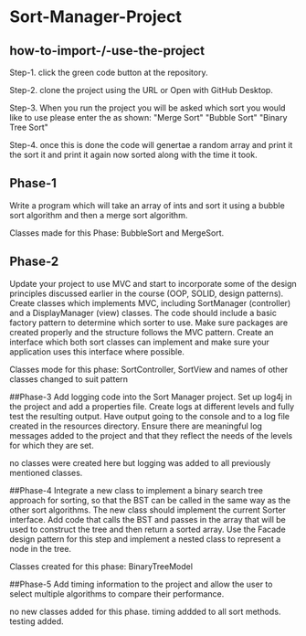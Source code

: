 # Sort-Manager-Project

## how-to-import-/-use-the-project
Step-1. click the green code button at the repository.

Step-2. clone the project using the URL or Open with GitHub Desktop.

Step-3. When you run the project you will be asked which sort you would like to use please enter the as shown: "Merge Sort"  "Bubble Sort"  "Binary Tree Sort"

Step-4. once this is done the code will genertae a random array and print it the sort it and print it again now sorted along with the time it took.

## Phase-1
Write a program which will take an array of ints and sort it using a bubble sort algorithm and then a merge sort algorithm.

Classes made for this Phase: BubbleSort and MergeSort.

## Phase-2
Update your project to use MVC and start to incorporate some of the design principles discussed earlier in the course (OOP, SOLID, design patterns). 
Create classes which implements MVC, including SortManager (controller) and a DisplayManager (view) classes. 
The code should include a basic factory pattern to determine which sorter to use. Make sure packages are created properly and the structure follows the MVC pattern. 
Create an interface which both sort classes can implement and make sure your application uses this interface where possible.

Classes mode for this phase: SortController, SortView and names of other classes changed to suit pattern

##Phase-3
Add logging code into the Sort Manager project. Set up log4j in the project and add a properties file. 
Create logs at different levels and fully test the resulting output. Have output going to the console and to a log file created in the resources directory.
Ensure there are meaningful log messages added to the project and that they reflect the needs of the levels for which they are set.

no classes were created here but logging was added to all previously mentioned classes.

##Phase-4
Integrate a new class to implement a binary search tree approach for sorting, so that the BST can be called in the same way as the other sort algorithms.
The new class should implement the current Sorter interface. Add code that calls the BST and passes in the array that will be used to construct the tree and then return a sorted array. Use the Facade design pattern for this step and implement a nested class to represent a node in the tree.

Classes created for this phase: BinaryTreeModel

##Phase-5
Add timing information to the project and allow the user to select multiple algorithms to compare their performance.

no new classes added for this phase. timing addded to all sort methods. testing added.





